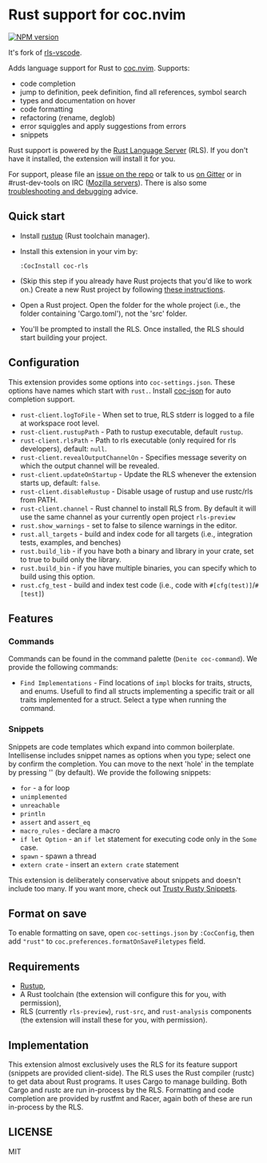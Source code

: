 # Rust support for coc.nvim

[![NPM version](https://img.shields.io/npm/v/coc-rls.svg?style=flat-square)](https://www.npmjs.com/package/coc-rls)

It's fork of [rls-vscode](https://github.com/rust-lang-nursery/rls-vscode).

Adds language support for Rust to [coc.nvim](https://github.com/neoclide/coc.nvim). Supports:

- code completion
- jump to definition, peek definition, find all references, symbol search
- types and documentation on hover
- code formatting
- refactoring (rename, deglob)
- error squiggles and apply suggestions from errors
- snippets

Rust support is powered by the [Rust Language Server](https://github.com/rust-lang-nursery/rls)
(RLS). If you don't have it installed, the extension will install it for you.

For support, please file an [issue on the repo](https://github.com/neoclide/coc-rls/issues/new)
or talk to us [on Gitter](https://gitter.im/rust-lang/IDEs) or in #rust-dev-tools
on IRC ([Mozilla servers](https://wiki.mozilla.org/IRC)). There is also some
[troubleshooting and debugging](https://github.com/neoclide/coc.nvim/wiki/Debug-language-server) advice.

## Quick start

- Install [rustup](https://www.rustup.rs/) (Rust toolchain manager).
- Install this extension in your vim by:

  ```vim
  :CocInstall coc-rls
  ```

- (Skip this step if you already have Rust projects that you'd like to work on.)
  Create a new Rust project by following [these instructions](https://doc.rust-lang.org/book/second-edition/ch01-02-hello-world.html#creating-a-project-with-cargo).
- Open a Rust project. Open the folder for the whole project (i.e., the folder containing 'Cargo.toml'),
  not the 'src' folder.
- You'll be prompted to install the RLS. Once installed, the RLS should start
  building your project.

## Configuration

This extension provides some options into `coc-settings.json`. These
options have names which start with `rust.`. Install [coc-json](https://github.com/neoclide/coc-json)
for auto completion support.

- `rust-client.logToFile` - When set to true, RLS stderr is logged to a file at workspace root level.
- `rust-client.rustupPath` - Path to rustup executable, default `rustup`.
- `rust-client.rlsPath` - Path to rls executable (only required for rls developers), default: `null`.
- `rust-client.revealOutputChannelOn` - Specifies message severity on which the output channel will be revealed.
- `rust-client.updateOnStartup` - Update the RLS whenever the extension starts up, default: `false`.
- `rust-client.disableRustup` - Disable usage of rustup and use rustc/rls from PATH.
- `rust-client.channel` - Rust channel to install RLS from. By default it will use the same channel as your currently open project
  `rls-preview`
- `rust.show_warnings` - set to false to silence warnings in the editor.
- `rust.all_targets` - build and index code for all targets (i.e., integration tests, examples, and benches)
- `rust.build_lib` - if you have both a binary and library in your crate, set to
  true to build only the library.
- `rust.build_bin` - if you have multiple binaries, you can specify which to build
  using this option.
- `rust.cfg_test` - build and index test code (i.e., code with `#[cfg(test)]`/`#[test]`)

## Features

### Commands

Commands can be found in the command palette (`Denite coc-command`). We provide the
following commands:

- `Find Implementations` - Find locations of `impl` blocks for traits, structs, and enums.
  Usefull to find all structs implementing a specific trait or all traits implemented for a struct.
  Select a type when running the command.

### Snippets

Snippets are code templates which expand into common boilerplate. Intellisense
includes snippet names as options when you type; select one by confirm the
completion.
You can move to the next 'hole' in the template by pressing '<C-j>' (by default).
We provide the following snippets:

- `for` - a for loop
- `unimplemented`
- `unreachable`
- `println`
- `assert` and `assert_eq`
- `macro_rules` - declare a macro
- `if let Option` - an `if let` statement for executing code only in the `Some`
  case.
- `spawn` - spawn a thread
- `extern crate` - insert an `extern crate` statement

This extension is deliberately conservative about snippets and doesn't include
too many. If you want more, check out
[Trusty Rusty Snippets](https://marketplace.visualstudio.com/items?itemName=polypus74.trusty-rusty-snippets).

## Format on save

To enable formatting on save, open `coc-settings.json` by `:CocConfig`, then add
`"rust"` to `coc.preferences.formatOnSaveFiletypes` field.

## Requirements

- [Rustup](https://www.rustup.rs/),
- A Rust toolchain (the extension will configure this for you, with
  permission),
- RLS (currently `rls-preview`), `rust-src`, and `rust-analysis` components (the
  extension will install these for you, with permission).

## Implementation

This extension almost exclusively uses the RLS for its feature support (snippets
are provided client-side). The RLS uses the Rust compiler (rustc) to get data
about Rust programs. It uses Cargo to manage building. Both Cargo and rustc are
run in-process by the RLS. Formatting and code completion are provided by
rustfmt and Racer, again both of these are run in-process by the RLS.

## LICENSE

MIT
